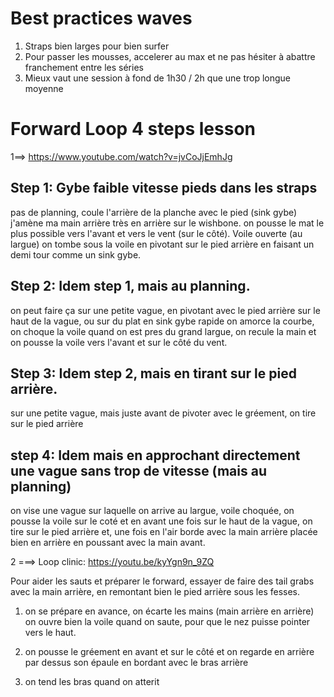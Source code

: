 # Best practices waves

1. Straps bien larges pour bien surfer
2. Pour passer les mousses, accelerer au max et ne pas hésiter à abattre franchement entre les séries
3. Mieux vaut une session à fond de 1h30 / 2h que une trop longue moyenne



# Forward Loop 4 steps lesson


1==> https://www.youtube.com/watch?v=jvCoJjEmhJg


## Step 1: Gybe faible vitesse pieds dans les straps

pas de planning, coule l'arrière de la planche avec le pied (sink gybe)
j'amène ma main arrière très en arrière sur le wishbone.
on pousse le mat le plus possible vers l'avant et vers le vent (sur le côté). Voile ouverte (au largue)
on tombe sous la voile en pivotant sur le pied arrière en faisant un demi tour comme un sink gybe.

## Step 2: Idem step 1, mais au planning.

on peut faire ça sur une petite vague, en pivotant avec le pied arrière sur le haut de la vague, ou sur du plat en sink gybe rapide
on amorce la courbe, on choque la voile quand on est pres du grand largue, on recule la main et on pousse la voile vers l'avant et sur le côté du vent.


## Step 3: Idem step 2, mais en tirant sur le pied arrière.

sur une petite vague, mais juste avant de pivoter avec le gréement, on tire sur le pied arrière

## step 4: Idem mais en approchant directement une vague sans trop de vitesse (mais au planning)


on vise une vague sur laquelle on arrive au largue, voile choquée, on pousse la voile sur le coté et en avant une fois sur le haut de la vague, on tire sur le pied arrière et, une fois en l'air borde avec la main arrière placée bien en arrière en poussant avec la main avant.


2 ===> Loop clinic: https://youtu.be/kyYgn9n_9ZQ

Pour aider les sauts et préparer le forward, essayer de faire des tail grabs avec la main arrière, en remontant bien le pied arrière sous les fesses.

1.  on se prépare en avance, on écarte les mains (main arrière en arrière) 
    on ouvre bien la voile quand on saute, pour que le nez puisse pointer vers le haut.

2.  on pousse le gréement en avant et sur le côté et on regarde en arrière par dessus son épaule en bordant avec le bras arrière

3.  on tend les bras quand on atterit


